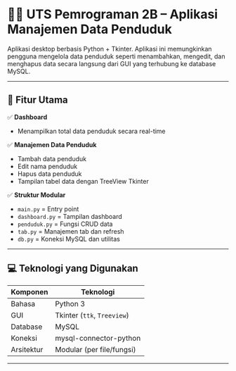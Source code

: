 # 🧑‍💻 UTS Pemrograman 2B – Aplikasi Manajemen Data Penduduk

Aplikasi desktop berbasis Python + Tkinter. Aplikasi ini memungkinkan pengguna mengelola data penduduk seperti menambahkan, mengedit, dan menghapus data secara langsung dari GUI yang terhubung ke database MySQL.

---

## 📌 Fitur Utama

✅ **Dashboard**

- Menampilkan total data penduduk secara real-time

✅ **Manajemen Data Penduduk**

- Tambah data penduduk
- Edit nama penduduk
- Hapus data penduduk
- Tampilan tabel data dengan TreeView Tkinter

✅ **Struktur Modular**

- `main.py` = Entry point
- `dashboard.py` = Tampilan dashboard
- `penduduk.py` = Fungsi CRUD data
- `tab.py` = Manajemen tab dan refresh
- `db.py` = Koneksi MySQL dan utilitas

---

## 💻 Teknologi yang Digunakan

| Komponen   | Teknologi                   |
| ---------- | --------------------------- |
| Bahasa     | Python 3                    |
| GUI        | Tkinter (`ttk`, `Treeview`) |
| Database   | MySQL                       |
| Koneksi    | mysql-connector-python      |
| Arsitektur | Modular (per file/fungsi)   |

---
